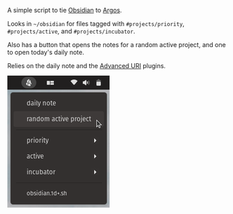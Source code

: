 A simple script to tie [Obsidian](https://obsidian.md) to [Argos](https://github.com/p-e-w/argos).

Looks in `~/obsidian` for files tagged with `#projects/priority`, `#projects/active`, and `#projects/incubator`.

Also has a button that opens the notes for a random active project, and one to open today's daily note.

Relies on the daily note and the [Advanced URI](https://github.com/Vinzent03/obsidian-advanced-uri) plugins.

![screenshot](screenshot.png)